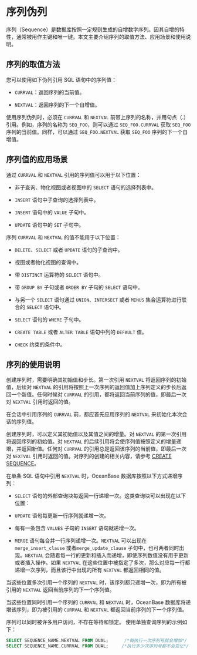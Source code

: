 序列伪列 
=========================

序列（Sequence）是数据库按照一定规则生成的自增数字序列。因其自增的特性，通常被用作主键和唯一键。本文主要介绍序列的取值方法、应用场景和使用说明。

序列的取值方法 
----------------------------

您可以使用如下伪列引用 SQL 语句中的序列值：

* `CURRVAL`：返回序列的当前值。

* `NEXTVAL`：返回序列的下一个自增值。




使用序列伪列时，必须在 `CURRVAL` 和 `NEXTVAL` 前带上序列的名称，并用句点（.）引用。例如，序列的名称为 `SEQ_FOO`，则可以通过 `SEQ_FOO.CURRVAL` 获取 `SEQ_FOO` 序列的当前值。同样，可以通过 `SEQ_FOO.NEXTVAL` 获取 `SEQ_FOO` 序列的下一个自增值。

序列值的应用场景 
-----------------------------

通过 `CURRVAL` 和 `NEXTVAL` 引用的序列值可以用于以下位置：

* 非子查询、物化视图或者视图中的 `SELECT` 语句的选择列表中。

  

* `INSERT` 语句中子查询的选择列表中。

* `INSERT` 语句中的 `VALUE` 子句中。

* `UPDATE` 语句中的 `SET` 子句中。




序列 `CURRVAL` 和 `NEXTVAL` 的值不能用于以下位置：

* `DELETE`、`SELECT` 或者 `UPDATE` 语句的子查询中。

* 视图或者物化视图的查询中。

  

* 带 `DISTINCT` 运算符的 `SELECT` 语句中。

  

* 带 `GROUP BY` 子句或者 `ORDER BY` 子句的 `SELECT` 语句中。

  

* 与另一个 `SELECT` 语句通过 `UNION`、`INTERSECT` 或者 `MINUS` 集合运算符进行联合的 `SELECT` 语句中。

  

* `SELECT` 语句的 `WHERE` 子句中。

* `CREATE TABLE` 或者 `ALTER TABLE` 语句中列的 `DEFAULT` 值。

* `CHECK` 约束的条件中。




序列的使用说明 
----------------------------

创建序列时，需要明确其初始值和步长。第一次引用 `NEXTVAL` 将返回序列的初始值，后续对 `NEXTVAL` 的引用将按照上一次序列的返回值加上序列定义的步长后返回一个新值。任何时候对 `CURRVAL` 的引用，都将返回当前序列的值，即最后一次对 `NEXTVAL` 引用时返回的值。

在会话中引用序列的 `CURRVAL` 前，都应首先应用序列的 `NEXTVAL` 来初始化本次会话的序列值。

创建序列时，可以定义其初始值以及其值之间的增量。对 `NEXTVAL` 的第一次引用将返回序列的初始值。对 `NEXTVAL` 的后续引用将会使序列值按照定义的增量递增，并返回新值。任何对 `CURRVAL` 的引用总是返回该序列的当前值，即最后一次对 `NEXTVAL` 引用时返回的值。对序列的创建的相关内容，请参考 [CREATE SEQUENCE](/zh-CN/11.sql-reference-oracle-mode/9.sql-statement-1/1.DDL-1/22.create-sequence.md)。

在单条 SQL 语句中引用 `NEXTVAL` 时，OceanBase 数据库按照以下方式递增序列：

* `SELECT` 语句的外部查询块每返回一行递增一次。这类查询块可以出现在以下位置：




<!-- -->



<!-- -->

* `UPDATE` 语句每更新一行序列就递增一次。

* 每有一条包含 `VALUES` 子句的 `INSERT` 语句就递增一次。

  

* `MERGE` 语句每合并一行序列递增一次。`NEXTVAL` 可以出现在 `merge_insert_clause` 或者`merge_update_clause` 子句中，也可两者同时出现。`NEXTVAL` 会随着每一行的更新和插入而递增，即使序列数值没有用于更新或者插入操作。如果 `NEXTVAL` 在这些位置中被指定了多次，那么对应每一行都递增一次序列，而且该行中出现的所有 `NEXTVAL` 都返回相同的值。




当这些位置多次引用一个序列的 `NEXTVAL` 时，该序列都只递增一次，即为所有被引用的 `NEXTVAL` 返回当前序列的下一个序列值。

当这些位置同时引用一个序列的 `CURRVAL` 和 `NEXTVAL` 时，OceanBase 数据库将递增该序列，即为被引用的 `CURRVAL` 和 `NEXTVAL` 都返回当前序列的下一个序列值。

序列可以同时被许多用户访问，不存在等待和锁定。
使用单独查询序列的示例如下：

```sql
SELECT SEQUENCE_NAME.NEXTVAL FROM DUAL;      /*每执行一次序列号就会增加*/
SELECT SEQUENCE_NAME.CURRVAL FROM DUAL;     /*执行多少次序列号都不会变化*/
```



